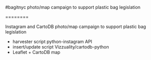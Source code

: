 #bagitnyc photo/map campaign to support plastic bag legislation

========

Instagram and CartoDB photo/map campaign to support plastic bag legislation


- harvester script python-instagram API 
- insert/update script Vizzuality/cartodb-python
- Leaflet + CartoDB map

